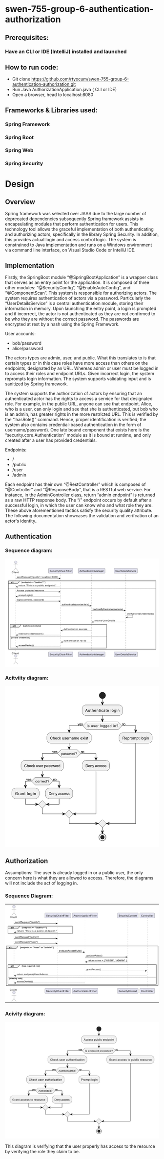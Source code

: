 # swen-755-group-6-authentication-authorization

## Prerequisites: 

### Have an CLI or IDE (IntelliJ) installed and launched

## How to run code: 
- Git clone https://github.com/rtyocum/swen-755-group-6-authentication-authorization.git
- Run Java AuthorizationApplication.java ( CLI or IDE)
- Open a browser, head to localhost:8080

## Frameworks & Libraries used:
### Spring Framework
### Spring Boot
### Spring Web
### Spring Security


# Design
## Overview

Spring framework was selected over JAAS due to the large number of deprecated dependencies subsequently Spring framework assists in encapsulating modules that perform authentication for users. This technology tool allows the graceful implementation of both authenticating and authorizing actors, specifically in the library Spring Security. In addition, this provides actual login and access control logic. The system is constrained to Java implementation and runs on a Windows environment via command line interface, on Visual Studio Code or IntelliJ IDE.

##  Implementation

Firstly, the SpringBoot module “@SpringBootApplication” is a wrapper class that serves as an entry point for the application. It is composed of three other modules: “@SecurityConfig”, “@EnableAutoConfig”, and “@ComponentScan”. This system is responsible for authorizing actors. The system requires authentication of actors via a password. Particularly the “UserDetailsService” is a central authentication module, storing their information in memory. Upon launching the entry point, a login is prompted and if incorrect, the actor is not authenticated as they are not confirmed to be who they are without the correct password. The passwords are encrypted at rest by a hash using the Spring Framework.

User accounts:

* bob/password  
* alice/password

The actors types are admin, user, and public. What this translates to is that certain types or in this case roles have more access than others on the endpoints, designated by an URL. Whereas admin or user must be logged in to access their roles and endpoint URLs. Given incorrect login, the system reprompts login information. The system supports validating input and is sanitized by Spring framework.

The system supports the authorization of actors by ensuring that an authenticated actor has the rights to access a service for that designated role. For example, in the public URL, anyone can see that endpoint. Alice, who is a user, can only login and see that she is authenticated, but bob who is an admin, has greater rights in the more restricted URL. This is verified by the “.hasRole()” command. Hence, proper identification is verified; the system also contains credential-based authentication in the form of username/password). One late bound component that exists here is the “security.core.Authentication” module as it is bound at runtime, and only created after a user has provided credentials. 

Endpoints:

*  /  
*  /public  
*  /user  
* /admin

Each endpoint has their own  “@RestController” which is composed of “@Controller” and “@ResponseBody”, that is a RESTful web service. For instance, in the AdminController class, return “admin endpoint” is returned as a raw HTTP response body. The “/” endpoint occurs by default after a successful login, in which the user can know who and what role they are. These above aforementioned tactics satisfy the security quality attribute.
The following documentation showcases the validation and verifcation of an actor's identity..

## Authentication
### Sequence diagram:
![Alt text](authenticate_seq.png)

### Acitviity diagram:
![Alt text](authenticate_act.png)

## Authorization
Assumptions: The user is already logged in or a public user, the only concern here is what they are allowed to access. Therefore, the diagrams will not include the act of logging in.

### Sequence Diagram:
![Alt text](authorize_seq.png)

### Acivity diagram:
![Alt text](authorize_act.png)

This diagram is verifying that the user properly has access to the resource by verifying the role they claim to be.
